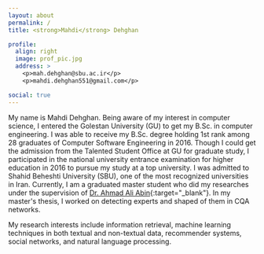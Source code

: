 ```yaml
---
layout: about
permalink: /
title: <strong>Mahdi</strong> Dehghan

profile:
  align: right
  image: prof_pic.jpg
  address: >
    <p>mah.dehghan@sbu.ac.ir</p>
    <p>mahdi.dehghan551@gmail.com</p>

social: true
---
```


My name is Mahdi Dehghan. Being aware of my interest in computer science, I entered the Golestan University (GU) to get my B.Sc. in computer engineering. I was able to receive my B.Sc. degree holding 1st rank among 28 graduates of Computer Software Engineering in 2016. Though I could get the admission from the Talented Student Office at GU for graduate study, I participated in the national university entrance examination for higher education in 2016 to pursue my study at a top university. I was admitted to Shahid Beheshti University (SBU), one of the most recognized universities in Iran. Currently, I am a graduated master student who did my researches under the supervision of [Dr. Ahmad Ali Abin](http://facultymembers.sbu.ac.ir/abin/){:target="\_blank"}. In my master's thesis, I worked on detecting experts and shaped of them in CQA networks.

My research interests include information retrieval, machine learning techniques in both textual and non-textual data, recommender systems, social networks, and natural language processing. 

